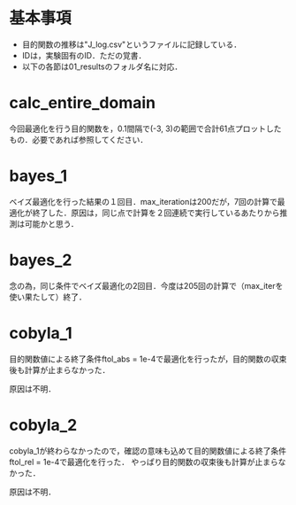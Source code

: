 # 基本事項

* 目的関数の推移は"J_log.csv"というファイルに記録している．
* IDは，実験固有のID．ただの覚書．
* 以下の各節は01_resultsのフォルダ名に対応．


# calc_entire_domain

今回最適化を行う目的関数を，0.1間隔で(-3, 3)の範囲で合計61点プロットしたもの．必要であれば参照してください．


# bayes_1

ベイズ最適化を行った結果の１回目．max_iterationは200だが，7回の計算で最適化が終了した．原因は，同じ点で計算を２回連続で実行しているあたりから推測は可能かと思う．


# bayes_2

念の為，同じ条件でベイズ最適化の2回目．今度は205回の計算で（max_iterを使い果たして）終了．


# cobyla_1

目的関数値による終了条件ftol_abs = 1e-4で最適化を行ったが，目的関数の収束後も計算が止まらなかった．

原因は不明．


# cobyla_2

cobyla_1が終わらなかったので，確認の意味も込めて目的関数値による終了条件ftol_rel = 1e-4で最適化を行った．
やっぱり目的関数の収束後も計算が止まらなかった．

原因は不明．
